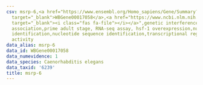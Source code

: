 ```yaml
---
csv: msrp-6,<a href="https://www.ensembl.org/Homo_sapiens/Gene/Summary?db=core;g=WBGene00017058"
  target="_blank">WBGene00017058</a>,<a href="https://www.ncbi.nlm.nih.gov/pubmed/30894454"
  target="_blank"><i class="fas fa-file"></i></a>",genetic interference,functional
  association,prime adult stage, RNA-seq assay, hsf-1 overexpression,nucleotide sequence
  identification,nucleotide sequence identification,transcriptional regulation,up-regulates
  activity
data_alias: msrp-6
data_id: WBGene00017058
data_numevidence: 1
data_species: Caenorhabditis elegans
data_taxid: '6239'
title: msrp-6
---
```

